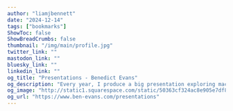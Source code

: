 ```yaml
---
author: "liamjbennett"
date: "2024-12-14"
tags: ["bookmarks"]
ShowToc: false
ShowBreadCrumbs: false
thumbnail: "/img/main/profile.jpg"
twitter_link: ""
mastodon_link: ""
bluesky_link: ""
linkedin_link: ""
og_title: "Presentations - Benedict Evans"
og_description: "Every year, I produce a big presentation exploring macro and strategic trends in the tech industry. For 2024, ‘AI, and everything else’."
og_image: "http://static1.squarespace.com/static/50363cf324ac8e905e7df861/t/673eeddeae9f233d450a5f35/1732817354152/AI+eats+the+world.001.png"
og_url: "https://www.ben-evans.com/presentations"
---
```


